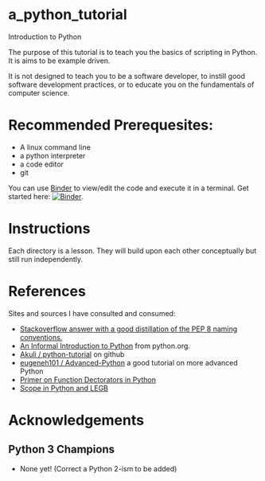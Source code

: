 # a_python_tutorial
Introduction to Python

The purpose of this tutorial is to teach you the basics of scripting in Python. It is aims to be example driven.

It is not designed to teach you to be a software developer, to instill good software development practices, or to educate you on the fundamentals of computer science.

# Recommended Prerequesites:
 * A linux command line
 * a python interpreter
 * a code editor
 * git

You can use [Binder](https://mybinder.org/) to view/edit the code and execute it in a terminal. Get started here: [![Binder](https://mybinder.org/badge_logo.svg)](https://mybinder.org/v2/gh/agussman/a_python_tutorial/master).

# Instructions

 Each directory is a lesson. They will build upon each other conceptually but still run independently. 

 # References

 Sites and sources I have consulted and consumed:

  * [Stackoverflow answer with a good distillation of the PEP 8 naming conventions.](https://softwareengineering.stackexchange.com/questions/308972/python-file-naming-convention)
  * [An Informal Introduction to Python](https://docs.python.org/3/tutorial/introduction.html) from python.org.
  * [Akuli / python-tutorial](https://github.com/Akuli/python-tutorial) on github
  * [eugeneh101 / Advanced-Python](https://github.com/eugeneh101/Advanced-Python/) a good tutorial on more advanced Python
  * [Primer on Function Dectorators in Python](https://realpython.com/primer-on-python-decorators/)
  * [Scope in Python and LEGB](https://realpython.com/python-scope-legb-rule/)

 # Acknowledgements

 ## Python 3 Champions

  * None yet! (Correct a Python 2-ism to be added)